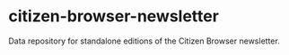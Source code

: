 # citizen-browser-newsletter
Data repository for standalone editions of the Citizen Browser newsletter.
